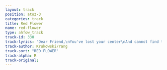 ```yaml
---
layout: track
position: atoz-3
categories: track
title: Red Flower
name: red-flower
type: ahfow_track
track-id: 330
track-lyrics: "Dear Friend,\nYou've lost your center\nAnd cannot find the rhyme\nThat makes you whole\nI can try to tell you\nWhat you already know\nBut it's not for the telling\nIt's what you hold and let go\nIt's when the words come easy\nThey disappear\nWhat's near is all you know\nI can try to tell you\nAbout the ebb and the fl ow\nBut it's not for the telling\nIt's what you hold and let go\nLet it fl oat back to you\nTo your waiting hands\nRed flower\nFloating back"
track-author: Krukowski/Yang
track-sort: "RED FLOWER"
track-alpha: R
track-original: 
---
```

